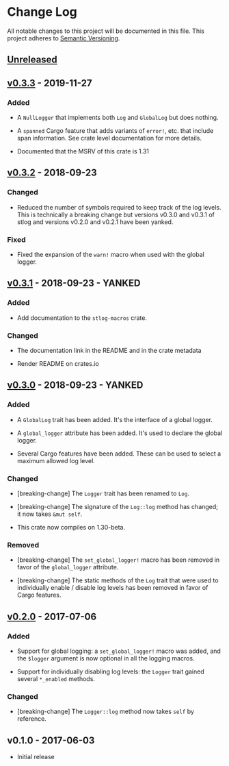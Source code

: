 # Change Log

All notable changes to this project will be documented in this file.
This project adheres to [Semantic Versioning](http://semver.org/).

## [Unreleased]

## [v0.3.3] - 2019-11-27

### Added

- A `NullLogger` that implements both `Log` and `GlobalLog` but does nothing.

- A `spanned` Cargo feature that adds variants of `error!`, etc. that include
  span information. See crate level documentation for more details.

- Documented that the MSRV of this crate is 1.31

## [v0.3.2] - 2018-09-23

### Changed

- Reduced the number of symbols required to keep track of the log levels. This
  is technically a breaking change but versions v0.3.0 and v0.3.1 of stlog and
  versions v0.2.0 and v0.2.1 have been yanked.

### Fixed

- Fixed the expansion of the `warn!` macro when used with the global logger.

## [v0.3.1] - 2018-09-23 - YANKED

### Added

- Add documentation to the `stlog-macros` crate.

### Changed

- The documentation link in the README and in the crate metadata

- Render README on crates.io

## [v0.3.0] - 2018-09-23 - YANKED

### Added

- A `GlobalLog` trait has been added. It's the interface of a global logger.

- A `global_logger` attribute has been added. It's used to declare the global
  logger.

- Several Cargo features have been added. These can be used to select a
  maximum allowed log level.

### Changed

- [breaking-change] The `Logger` trait has been renamed to `Log`.

- [breaking-change] The signature of the `Log::log` method has changed; it now
  takes `&mut self`.

- This crate now compiles on 1.30-beta.

### Removed

- [breaking-change] The `set_global_logger!` macro has been removed in favor of
  the `global_logger` attribute.

- [breaking-change] The static methods of the `Log` trait that were used to
  individually enable / disable log levels has been removed in favor of Cargo
  features.

## [v0.2.0] - 2017-07-06

### Added

- Support for global logging: a `set_global_logger!` macro was added, and the
  `$logger` argument is now optional in all the logging macros.

- Support for individually disabling log levels: the `Logger` trait gained
  several `*_enabled` methods.

### Changed

- [breaking-change] The `Logger::log` method now takes `self` by reference.

## v0.1.0 - 2017-06-03

- Initial release

[Unreleased]: https://github.com/japaric/stlog/compare/v0.3.3...HEAD
[v0.3.3]: https://github.com/japaric/stlog/compare/v0.3.2...v0.3.3
[v0.3.2]: https://github.com/japaric/stlog/compare/v0.3.1...v0.3.2
[v0.3.1]: https://github.com/japaric/stlog/compare/v0.3.0...v0.3.1
[v0.3.0]: https://github.com/japaric/stlog/compare/v0.2.0...v0.3.0
[v0.2.0]: https://github.com/japaric/stlog/compare/v0.1.0...v0.2.0

